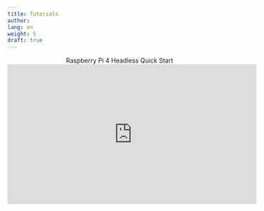 ```yaml
---
title: Tutorials
author:
lang: en
weight: 5
draft: true
---
```


[comment]: <> (Place some awesome Tutorials and How to's)
[comment]: <> (Check Order)

<center>Raspberry Pi 4 Headless Quick Start</center>
<center><iframe width="560" height="315" src="https://www.youtube.com/embed/wQxRMKd2K6o" title="YouTube video player" frameborder="0" allow="accelerometer; autoplay; clipboard-write; encrypted-media; gyroscope; picture-in-picture; web-share" allowfullscreen></iframe></center>
